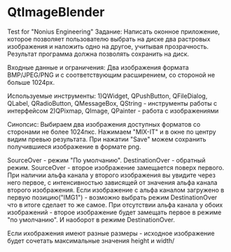 # QtImageBlender
Test for "Nonius Engineering"
Задание:
Написать оконное приложение, которое позволяет пользователю выбрать на диске два растровых изображения и наложить одно на другое, учитывая прозрачность.
Результат программа должна позволять сохранить на диск.

Входные данные и ограничения:
Два изображения формата BMP/JPEG/PNG и с соответствующим расширением, со стороной не больше 1024px.

Используемые инструменты:
1)QWidget, QPushButton, QFileDialog, QLabel, QRadioButton, QMessageBox, QString - инструменты работы с интерфейсом
2)QPixmap, QImage, QPainter - работа с изображениями

Синопсис:
Выбираем два изображения доступных форматов со сторонами не более 1024пкс. Нажимаем "MIX-IT" и в окне по центру видим превью результата.
При нажатии "Save" можем сохранить получившиеся изображение в формате png.

SourceOver - режим "По умолчанию".
DestinationOver - обратный режим.
SourceOver - второе изображение замещается поверх первого. При наличии альфа канала у второго изображения вы увидите через него первое, с интенсивностью 
зависящей от значения альфа канала второго изображения.
Если изображение с альфа каналом загружено в первую позицию("IMG1") - возможно выбрать режим DestinationOver что в итоге сделает то же самое.
При отсутствии альфа канала у обоих изображений - второе изображение будет замещать первое в режиме "по умолчанию".
И наоборот в режиме DestinationOver.

Если ихображения имеют разные размеры - исходное изображение будет сочетать максимальные значения height и width/

